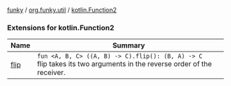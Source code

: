 [funky](../../index.md) / [org.funky.util](../index.md) / [kotlin.Function2](.)

### Extensions for kotlin.Function2

| Name | Summary |
|---|---|
| [flip](flip.md) | `fun <A, B, C> ((A, B) -> C).flip(): (B, A) -> C`<br>flip takes its two arguments in the reverse order of the receiver. |
